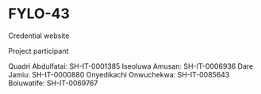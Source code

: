 # FYLO-43
Credential website


Project participant

Quadri Abdulfatai: SH-IT-0001385
Iseoluwa Amusan: SH-IT-0006936
Dare Jamiu: SH-IT-0000880
Onyedikachi Onwuchekwa: SH-IT-0085643
Boluwatife: SH-IT-0069767
